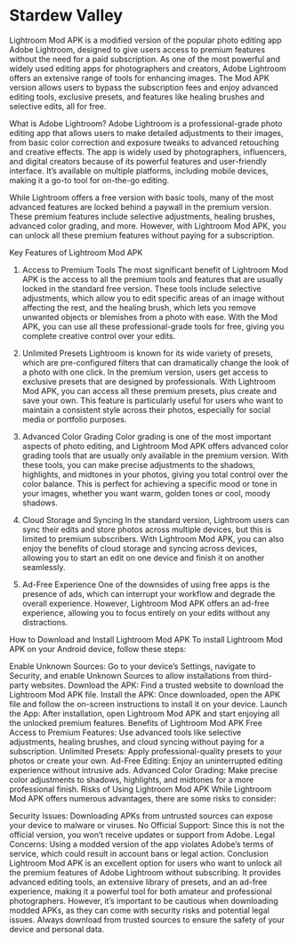# Stardew Valley

Lightroom Mod APK is a modified version of the popular photo editing app Adobe Lightroom, designed to give users access to premium features without the need for a paid subscription. As one of the most powerful and widely used editing apps for photographers and creators, Adobe Lightroom offers an extensive range of tools for enhancing images. The Mod APK version allows users to bypass the subscription fees and enjoy advanced editing tools, exclusive presets, and features like healing brushes and selective edits, all for free.

What is Adobe Lightroom?
Adobe Lightroom is a professional-grade photo editing app that allows users to make detailed adjustments to their images, from basic color correction and exposure tweaks to advanced retouching and creative effects. The app is widely used by photographers, influencers, and digital creators because of its powerful features and user-friendly interface. It’s available on multiple platforms, including mobile devices, making it a go-to tool for on-the-go editing.

While Lightroom offers a free version with basic tools, many of the most advanced features are locked behind a paywall in the premium version. These premium features include selective adjustments, healing brushes, advanced color grading, and more. However, with Lightroom Mod APK, you can unlock all these premium features without paying for a subscription.

Key Features of Lightroom Mod APK
1. Access to Premium Tools
The most significant benefit of Lightroom Mod APK is the access to all the premium tools and features that are usually locked in the standard free version. These tools include selective adjustments, which allow you to edit specific areas of an image without affecting the rest, and the healing brush, which lets you remove unwanted objects or blemishes from a photo with ease. With the Mod APK, you can use all these professional-grade tools for free, giving you complete creative control over your edits.

2. Unlimited Presets
Lightroom is known for its wide variety of presets, which are pre-configured filters that can dramatically change the look of a photo with one click. In the premium version, users get access to exclusive presets that are designed by professionals. With Lightroom Mod APK, you can access all these premium presets, plus create and save your own. This feature is particularly useful for users who want to maintain a consistent style across their photos, especially for social media or portfolio purposes.

3. Advanced Color Grading
Color grading is one of the most important aspects of photo editing, and Lightroom Mod APK offers advanced color grading tools that are usually only available in the premium version. With these tools, you can make precise adjustments to the shadows, highlights, and midtones in your photos, giving you total control over the color balance. This is perfect for achieving a specific mood or tone in your images, whether you want warm, golden tones or cool, moody shadows.

4. Cloud Storage and Syncing
In the standard version, Lightroom users can sync their edits and store photos across multiple devices, but this is limited to premium subscribers. With Lightroom Mod APK, you can also enjoy the benefits of cloud storage and syncing across devices, allowing you to start an edit on one device and finish it on another seamlessly.

5. Ad-Free Experience
One of the downsides of using free apps is the presence of ads, which can interrupt your workflow and degrade the overall experience. However, Lightroom Mod APK offers an ad-free experience, allowing you to focus entirely on your edits without any distractions.

How to Download and Install Lightroom Mod APK
To install Lightroom Mod APK on your Android device, follow these steps:

Enable Unknown Sources: Go to your device’s Settings, navigate to Security, and enable Unknown Sources to allow installations from third-party websites.
Download the APK: Find a trusted website to download the Lightroom Mod APK file.
Install the APK: Once downloaded, open the APK file and follow the on-screen instructions to install it on your device.
Launch the App: After installation, open Lightroom Mod APK and start enjoying all the unlocked premium features.
Benefits of Lightroom Mod APK
Free Access to Premium Features: Use advanced tools like selective adjustments, healing brushes, and cloud syncing without paying for a subscription.
Unlimited Presets: Apply professional-quality presets to your photos or create your own.
Ad-Free Editing: Enjoy an uninterrupted editing experience without intrusive ads.
Advanced Color Grading: Make precise color adjustments to shadows, highlights, and midtones for a more professional finish.
Risks of Using Lightroom Mod APK
While Lightroom Mod APK offers numerous advantages, there are some risks to consider:

Security Issues: Downloading APKs from untrusted sources can expose your device to malware or viruses.
No Official Support: Since this is not the official version, you won’t receive updates or support from Adobe.
Legal Concerns: Using a modded version of the app violates Adobe’s terms of service, which could result in account bans or legal action.
Conclusion
Lightroom Mod APK is an excellent option for users who want to unlock all the premium features of Adobe Lightroom without subscribing. It provides advanced editing tools, an extensive library of presets, and an ad-free experience, making it a powerful tool for both amateur and professional photographers. However, it’s important to be cautious when downloading modded APKs, as they can come with security risks and potential legal issues. Always download from trusted sources to ensure the safety of your device and personal data.
